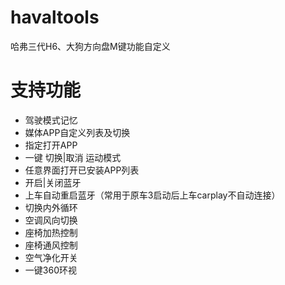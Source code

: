 # havaltools
 哈弗三代H6、大狗方向盘M键功能自定义
# 支持功能
* 驾驶模式记忆
* 媒体APP自定义列表及切换
* 指定打开APP
* 一键 切换|取消 运动模式
* 任意界面打开已安装APP列表
* 开启|关闭蓝牙
* 上车自动重启蓝牙（常用于原车3启动后上车carplay不自动连接）
* 切换内外循环
* 空调风向切换
* 座椅加热控制
* 座椅通风控制
* 空气净化开关
* 一键360环视
